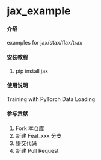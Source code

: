 # jax_example

#### 介绍
examples for jax/stax/flax/trax

#### 安装教程

1.  pip install jax


#### 使用说明

Training  with PyTorch Data Loading

#### 参与贡献

1.  Fork 本仓库
2.  新建 Feat_xxx 分支
3.  提交代码
4.  新建 Pull Request


